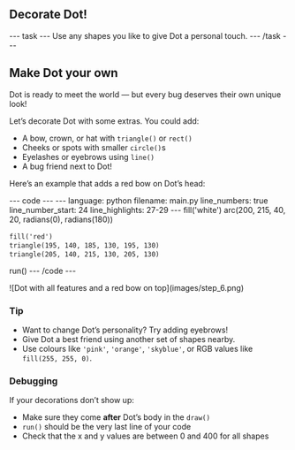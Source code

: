 <h2 class="c-project-heading--task">Decorate Dot!</h2>
--- task ---
Use any shapes you like to give Dot a personal touch.
--- /task ---

<h2 class="c-project-heading--explainer">Make Dot your own</h2>

Dot is ready to meet the world — but every bug deserves their own unique look!

Let’s decorate Dot with some extras. You could add:

- A bow, crown, or hat with `triangle()` or `rect()`
- Cheeks or spots with smaller `circle()`s
- Eyelashes or eyebrows using `line()`
- A bug friend next to Dot!

Here’s an example that adds a red bow on Dot’s head:

<div class="c-project-code">
--- code ---
---
language: python
filename: main.py
line_numbers: true
line_number_start: 24
line_highlights: 27-29
---
    fill('white')
    arc(200, 215, 40, 20, radians(0), radians(180))

    fill('red')
    triangle(195, 140, 185, 130, 195, 130)
    triangle(205, 140, 215, 130, 205, 130)

run()
--- /code ---
</div>

<div class="c-project-output">
![Dot with all features and a red bow on top](images/step_6.png)
</div>

<div class="c-project-callout c-project-callout--tip">

### Tip

- Want to change Dot’s personality? Try adding eyebrows!
- Give Dot a best friend using another set of shapes nearby.
- Use colours like `'pink'`, `'orange'`, `'skyblue'`, or RGB values like `fill(255, 255, 0)`.

</div>

<div class="c-project-callout c-project-callout--debug">

### Debugging

If your decorations don’t show up:<br />
- Make sure they come **after** Dot’s body in the `draw()`<br />
- `run()` should be the very last line of your code<br />
- Check that the x and y values are between 0 and 400 for all shapes

</div>
